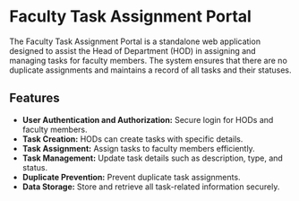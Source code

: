 # Faculty Task Assignment Portal

The Faculty Task Assignment Portal is a standalone web application designed to assist the Head of Department (HOD) in assigning and managing tasks for faculty members. The system ensures that there are no duplicate assignments and maintains a record of all tasks and their statuses.

## Features
- **User Authentication and Authorization:** Secure login for HODs and faculty members.
- **Task Creation:** HODs can create tasks with specific details.
- **Task Assignment:** Assign tasks to faculty members efficiently.
- **Task Management:** Update task details such as description, type, and status.
- **Duplicate Prevention:** Prevent duplicate task assignments.
- **Data Storage:** Store and retrieve all task-related information securely.
